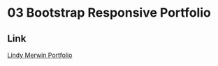 # 03 Bootstrap Responsive Portfolio



## Link
[Lindy Merwin Portfolio](https://lindyem.github.io/lindyemportfolio/ "Lindy Merwin Portfolio")



